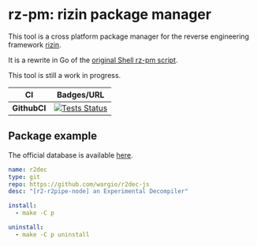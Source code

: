 # rz-pm: rizin package manager

This tool is a cross platform package manager for the reverse engineering
framework [rizin](https://github.com/rizinorg/rizin).

It is a rewrite in Go of the [original Shell rz-pm script](https://github.com/rizinorg/rizin/blob/master/binrz/rz-pm/rz-pm).

This tool is still a work in progress.

| CI | Badges/URL |
|----------|---------------------------------------------------------------------|
| **GithubCI**  | [![Tests Status](https://github.com/rizinorg/rz-pm/workflows/Go/badge.svg)](https://github.com/rizinorg/rz-pm/actions?query=workflow%3AGo)|

## Package example

The official database is available [here](https://github.com/rizinorg/rz-pm-db).

```yaml
name: r2dec
type: git
repo: https://github.com/wargio/r2dec-js
desc: "[r2-r2pipe-node] an Experimental Decompiler"

install:
  - make -C p

uninstall:
  - make -C p uninstall
```
